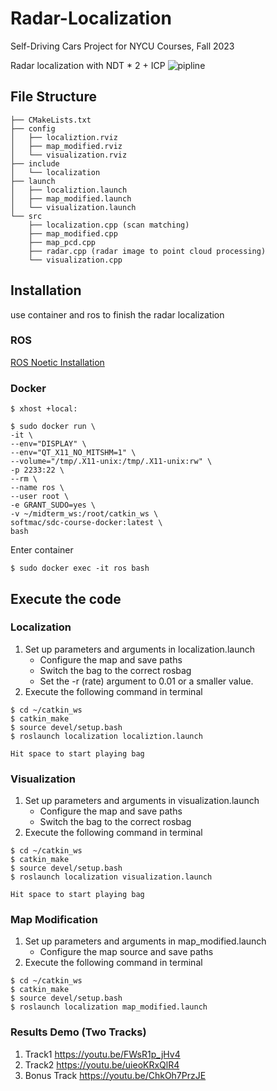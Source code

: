 # Radar-Localization
Self-Driving Cars Project for NYCU Courses, Fall 2023

Radar localization with NDT * 2 + ICP
![pipline](https://github.com/user-attachments/assets/8d39c547-aa71-4bf5-821d-5f9bd6d374db)



## File Structure
```
├── CMakeLists.txt
├── config
│   ├── localiztion.rviz
│   ├── map_modified.rviz
│   └── visualization.rviz
├── include
│   └── localization
├── launch
│   ├── localiztion.launch
│   ├── map_modified.launch
│   └── visualization.launch
└── src
    ├── localization.cpp (scan matching)
    ├── map_modified.cpp
    ├── map_pcd.cpp
    ├── radar.cpp (radar image to point cloud processing)
    └── visualization.cpp
```
## Installation
use container and ros to finish the radar localization

### ROS
[ROS Noetic Installation](https://wiki.ros.org/noetic/Installation/Ubuntu)
### Docker
```
$ xhost +local:
```
```
$ sudo docker run \
-it \
--env="DISPLAY" \
--env="QT_X11_NO_MITSHM=1" \
--volume="/tmp/.X11-unix:/tmp/.X11-unix:rw" \
-p 2233:22 \
--rm \
--name ros \
--user root \
-e GRANT_SUDO=yes \
-v ~/midterm_ws:/root/catkin_ws \
softmac/sdc-course-docker:latest \
bash
```
Enter container
```
$ sudo docker exec -it ros bash
```

## Execute the code
### Localization
1. Set up parameters and arguments in localization.launch
   * Configure the map and save paths
   * Switch the bag to the correct rosbag
   * Set the -r (rate) argument to 0.01 or a smaller value.
3. Execute the following command in terminal
```
$ cd ~/catkin_ws
$ catkin_make
$ source devel/setup.bash
$ roslaunch localization localiztion.launch

Hit space to start playing bag
```
### Visualization
1. Set up parameters and arguments in visualization.launch
   * Configure the map and save paths
   * Switch the bag to the correct rosbag
3. Execute the following command in terminal
```
$ cd ~/catkin_ws
$ catkin_make
$ source devel/setup.bash
$ roslaunch localization visualization.launch

Hit space to start playing bag
```
### Map Modification
1. Set up parameters and arguments in map_modified.launch
   * Configure the map source and save paths
2. Execute the following command in terminal
```
$ cd ~/catkin_ws
$ catkin_make
$ source devel/setup.bash
$ roslaunch localization map_modified.launch
```

### Results Demo (Two Tracks)
1. Track1 https://youtu.be/FWsR1p_jHv4
2. Track2 https://youtu.be/uieoKRxQlR4
3. Bonus Track https://youtu.be/ChkOh7PrzJE
